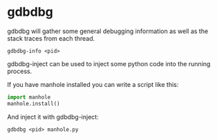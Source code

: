 gdbdbg
======

gdbdbg will gather some general debugging information as well as the stack
traces from each thread.

```
gdbdbg-info <pid>
```

gdbdbg-inject can be used to inject some python code into the running process.

If you have manhole installed you can write a script like this:

```manhole.py
import manhole
manhole.install()
```

And inject it with gdbdbg-inject:

```
gdbdbg <pid> manhole.py
```
